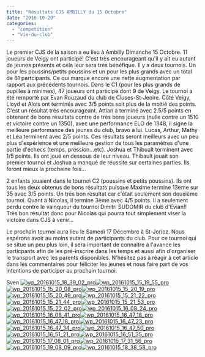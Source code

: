 ```yaml
---
title: "Résultats CJS AMBILLY du 15 Octobre"
date: "2016-10-20"
categories: 
  - "competition"
  - "vie-du-club"
---
```


Le premier CJS de la saison a eu lieu à Ambilly Dimanche 15 Octobre. 11 joueurs de Veigy ont participé! C'est très encourageant qu'il y ait eu autant de jeunes présents et cela leur sera très bénéfique. Il y a deux tournois. Un pour les poussins/petits poussins et un pour les plus grands avec un total de 81 partcipants. Ce qui marque encore une nette augmentation par rapport aux précédents tournois. Dans le C1 (pour les plus grands de pupilles à minimes), 47 joueurs ont participé dont 9 de Veigy. Le tournoi a été remporté par Evan Rouzaud du club de Cluses-St-Jeoire. Côté Veigy, Lloyd et Alois ont terminés avec 3/5 points soit plus de la moitié des points. C'est un résultat très encourageant. Attian a terminé avec 2.5/5 points en obtenant de bons résultats contre de très bons joueurs (nulle contre un 1510 et victoire contre un 1350), avec une performance ELO de 1348, il signe la meilleure performance des jeunes du club, bravo à lui. Lucas, Arthur, Mathy et Léa terminent avec 2/5 points. Ces résultats seront meilleurs avec un peu plus d'expérience et une meilleure gestion de tous les paramètres d'une partie d'échecs (temps, pression...etc). Joshua et Thibualt terminent avec 1/5 points. Ils ont joué en dessous de leur niveau. Thibault jouait son premier tournoi et Joshua a manqué de réussite sur certaines parties. Ils feront mieux la prochaine fois...

2 enfants jouaient dans le tournoi C2 (poussins et petits poussins). Ils ont tous les deux obtenus de bons résultats puisque Maxime termine 13ème sur 35 avec 3/5 points. Un très bon résultat car c'était seulement son deuxième tournoi. Quant à Nicolas, il termine 3ème avec 4/5 points. Il a seulement perdu contre le vainqueur du tournoi Dimitri SUDOMIR du club d'Evian!! Très bon résultat donc pour Nicolas qui pourra tout simplement viser la victoire dans CJS à venir...

Le prochain tournoi aura lieu le Samedi 17 Décembre à St-Jorioz. Nous espérons avoir au moins autant de participants du club. Pour ce tournoi qui se situe un peu plus loin, il sera important de connaitre à l'avance les particpants afin de les pré-inscrire dans les temps et aussi afin d'organiser le transport avec les parents disponibles. N'hésitez pas à réagir à cet article dans les commentaires pour féliciter les jeunes et nous faire part de vos intentions de participer au prochain tournoi.

Sven [![wp_20161015_18_39_02_pro](/wordpress-uploads/2016/10/WP_20161015_18_39_02_Pro-300x169.jpg)](/wordpress-uploads/2016/10/WP_20161015_18_39_02_Pro.jpg)[![wp_20161015_15_19_55_pro](/wordpress-uploads/2016/10/WP_20161015_15_19_55_Pro-300x169.jpg)](/wordpress-uploads/2016/10/WP_20161015_15_19_55_Pro.jpg)[![wp_20161015_15_20_08_pro](/wordpress-uploads/2016/10/WP_20161015_15_20_08_Pro-300x169.jpg)](/wordpress-uploads/2016/10/WP_20161015_15_20_08_Pro.jpg)[![wp_20161015_15_20_19_pro](/wordpress-uploads/2016/10/WP_20161015_15_20_19_Pro-300x169.jpg)](/wordpress-uploads/2016/10/WP_20161015_15_20_19_Pro.jpg)[![wp_20161015_15_20_49_pro](/wordpress-uploads/2016/10/WP_20161015_15_20_49_Pro-300x169.jpg)](/wordpress-uploads/2016/10/WP_20161015_15_20_49_Pro.jpg)[![wp_20161015_15_21_22_pro](/wordpress-uploads/2016/10/WP_20161015_15_21_22_Pro-300x169.jpg)](/wordpress-uploads/2016/10/WP_20161015_15_21_22_Pro.jpg)[![wp_20161015_15_21_44_pro](/wordpress-uploads/2016/10/WP_20161015_15_21_44_Pro-300x169.jpg)](/wordpress-uploads/2016/10/WP_20161015_15_21_44_Pro.jpg)[![wp_20161015_15_21_53_pro](/wordpress-uploads/2016/10/WP_20161015_15_21_53_Pro-300x169.jpg)](/wordpress-uploads/2016/10/WP_20161015_15_21_53_Pro.jpg)[![wp_20161015_15_22_02_pro](/wordpress-uploads/2016/10/WP_20161015_15_22_02_Pro-300x169.jpg)](/wordpress-uploads/2016/10/WP_20161015_15_22_02_Pro.jpg)[![wp_20161015_16_08_24_pro](/wordpress-uploads/2016/10/WP_20161015_16_08_24_Pro-300x169.jpg)](/wordpress-uploads/2016/10/WP_20161015_16_08_24_Pro.jpg)[![wp_20161015_16_08_41_pro](/wordpress-uploads/2016/10/WP_20161015_16_08_41_Pro-300x169.jpg)](/wordpress-uploads/2016/10/WP_20161015_16_08_41_Pro.jpg)[![wp_20161015_16_47_18_pro](/wordpress-uploads/2016/10/WP_20161015_16_47_18_Pro-300x169.jpg)](/wordpress-uploads/2016/10/WP_20161015_16_47_18_Pro.jpg)[![wp_20161015_16_47_18_pro](/wordpress-uploads/2016/10/WP_20161015_16_47_18_Pro-300x169.jpg)](/wordpress-uploads/2016/10/WP_20161015_16_47_18_Pro.jpg)[![wp_20161015_16_47_23_pro](/wordpress-uploads/2016/10/WP_20161015_16_47_23_Pro-300x169.jpg)](/wordpress-uploads/2016/10/WP_20161015_16_47_23_Pro.jpg)[![wp_20161015_16_47_34_pro](/wordpress-uploads/2016/10/WP_20161015_16_47_34_Pro-300x169.jpg)](/wordpress-uploads/2016/10/WP_20161015_16_47_34_Pro.jpg)[![wp_20161015_16_47_50_pro](/wordpress-uploads/2016/10/WP_20161015_16_47_50_Pro-300x169.jpg)](/wordpress-uploads/2016/10/WP_20161015_16_47_50_Pro.jpg)[![wp_20161015_16_51_21_pro](/wordpress-uploads/2016/10/WP_20161015_16_51_21_Pro-300x169.jpg)](/wordpress-uploads/2016/10/WP_20161015_16_51_21_Pro.jpg)[![wp_20161015_16_51_35_pro](/wordpress-uploads/2016/10/WP_20161015_16_51_35_Pro-300x169.jpg)](/wordpress-uploads/2016/10/WP_20161015_16_51_35_Pro.jpg)[![wp_20161015_17_08_01_pro](/wordpress-uploads/2016/10/WP_20161015_17_08_01_Pro-300x169.jpg)](/wordpress-uploads/2016/10/WP_20161015_17_08_01_Pro.jpg)[![wp_20161015_17_31_56_pro](/wordpress-uploads/2016/10/WP_20161015_17_31_56_Pro-300x169.jpg)](/wordpress-uploads/2016/10/WP_20161015_17_31_56_Pro.jpg)[![wp_20161015_19_08_09_pro](/wordpress-uploads/2016/10/WP_20161015_19_08_09_Pro-300x169.jpg)](/wordpress-uploads/2016/10/WP_20161015_19_08_09_Pro.jpg)[![wp_20161015_18_38_58_pro](/wordpress-uploads/2016/10/WP_20161015_18_38_58_Pro-300x169.jpg)](/wordpress-uploads/2016/10/WP_20161015_18_38_58_Pro.jpg)
